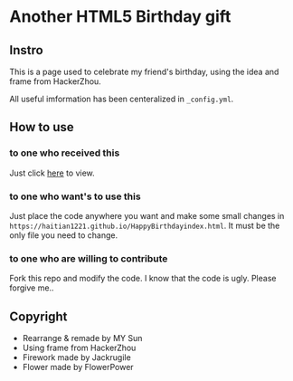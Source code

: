# Another HTML5 Birthday gift
## Instro
This is a page used to celebrate my friend's birthday, using the idea and frame from HackerZhou. 

All useful imformation has been centeralized in `_config.yml`. 

## How to use
### to one who received this
Just click [here](https://haitian1221.github.io/HappyBirthday/index.html) to view.

### to one who want's to use this
Just place the code anywhere you want and make some small changes in `https://haitian1221.github.io/HappyBirthdayindex.html`. It must be the only file you need to change.

### to one who are willing to contribute
Fork this repo and modify the code. I know that the code is ugly. Please forgive me.. 

## Copyright
* Rearrange & remade by MY Sun
* Using frame from HackerZhou
* Firework made by Jackrugile
* Flower made by FlowerPower
